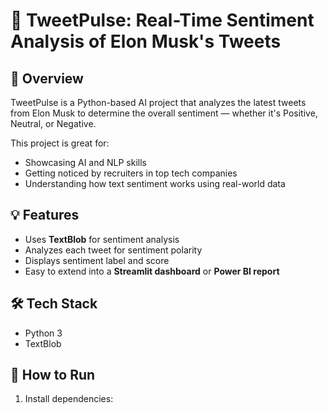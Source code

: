 # 🚀 TweetPulse: Real-Time Sentiment Analysis of Elon Musk's Tweets

## 📌 Overview
TweetPulse is a Python-based AI project that analyzes the latest tweets from Elon Musk to determine the overall sentiment — whether it's Positive, Neutral, or Negative.

This project is great for:
- Showcasing AI and NLP skills
- Getting noticed by recruiters in top tech companies
- Understanding how text sentiment works using real-world data

## 💡 Features
- Uses **TextBlob** for sentiment analysis
- Analyzes each tweet for sentiment polarity
- Displays sentiment label and score
- Easy to extend into a **Streamlit dashboard** or **Power BI report**

## 🛠 Tech Stack
- Python 3
- TextBlob

## 🧪 How to Run
1. Install dependencies:
